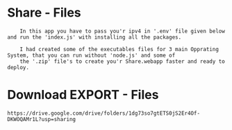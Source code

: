 # Share - Files

        In this app you have to pass you'r ipv4 in '.env' file given below and run the 'index.js' with installing all the packages.

        I had created some of the executables files for 3 main Opprating System, that you can run without 'node.js' and some of 
        the '.zip' file's to create you'r Share.webapp faster and ready to deploy.

# Download EXPORT - Files
    https://drive.google.com/drive/folders/1dg73so7gtETS0jS2Er4Of-DKWOQAMr1L?usp=sharing
